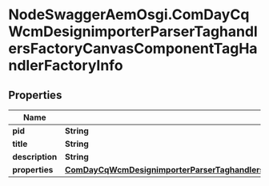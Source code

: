 # NodeSwaggerAemOsgi.ComDayCqWcmDesignimporterParserTaghandlersFactoryCanvasComponentTagHandlerFactoryInfo

## Properties

Name | Type | Description | Notes
------------ | ------------- | ------------- | -------------
**pid** | **String** |  | [optional] 
**title** | **String** |  | [optional] 
**description** | **String** |  | [optional] 
**properties** | [**ComDayCqWcmDesignimporterParserTaghandlersFactoryCanvasComponentTagHandlerFactoryProperties**](ComDayCqWcmDesignimporterParserTaghandlersFactoryCanvasComponentTagHandlerFactoryProperties.md) |  | [optional] 


